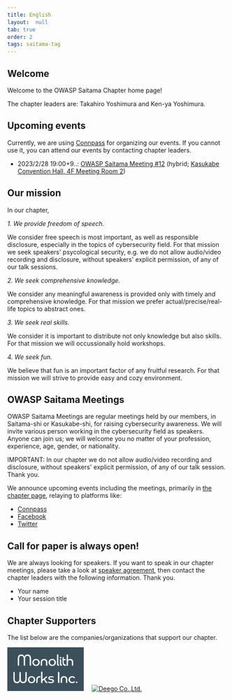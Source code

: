 ```yaml
---
title: English
layout:  null
tab: true
order: 2
tags: saitama-tag
---
```


## Welcome

Welcome to the OWASP Saitama Chapter home page!

The chapter leaders are: Takahiro Yoshimura and Ken-ya Yoshimura.

## Upcoming events

Currently, we are using [Connpass](https://owaspsaitama.connpass.com/) for organizing our events. If you cannot use it, you can attend our events by contacting chapter leaders.

* 2023/2/28 19:00+9..: [OWASP Saitama Meeting #12](https://owaspsaitama.connpass.com/event/276182/) (hybrid; [Kasukabe Convention Hall, 4F Meeting Room 2](https://www.kasukabehall.jp/))

## Our mission

In our chapter,

*1. We provide freedom of speech.*

We consider free speech is most important, as well as responsible disclosure, especially in the topics of cybersecurity field. For that mission we seek speakers' psycological security, e.g. we do not allow audio/video recording and disclosure, without speakers' explicit permission, of any of our talk sessions.

*2. We seek comprehensive knowledge.*

We consider any meaningful awareness is provided only with timely and comprehensive knowledge. For that mission we prefer actual/precise/real-life topics to abstract ones.

*3. We seek real skills.*

We consider it is important to distribute not only knowledge but also skills. For that mission we will occussionally hold workshops.

*4. We seek fun.*

We believe that fun is an important factor of any fruitful research. For that mission we will strive to provide easy and cozy environment.

## OWASP Saitama Meetings
OWASP Saitama Meetings are regular meetings held by our members, in Saitama-shi or Kasukabe-shi, for raising cybersecurity awareness. We will invite various person working in the cybersecurity field as speakers. Anyone can join us; we will welcome you no matter of your profession, experience, age, gender, or nationality.

IMPORTANT: In our chapter we do not allow audio/video recording and disclosure, without speakers' explicit permission, of any of our talk session. Thank you.

We announce upcoming events including the meetings, primarily in [the chapter page](#upcoming-events), relaying to platforms like:

* [Connpass](https://owaspsaitama.connpass.com/)
* [Facebook](https://www.facebook.com/owaspsaitama)
* [Twitter](https://twitter.com/OWASP_Saitama)

## Call for paper is always open!

We are always looking for speakers. If you want to speak in our chapter meetings, please take a look at [speaker agreement](/www-policy/legal/speaker-agreement), then contact the chapter leaders with the following information. Thank you.

 * Your name
 * Your session title

## Chapter Supporters

The list below are the companies/organizations that support our chapter.

[<img alt="Monolith Works Inc." src="assets/images/monolithworks.png" height="100" >](https://monolithworks.co.jp/)
&emsp;[<img alt="Deego Co.,Ltd." src="assets/images/deego.png" height="100" >](https://www.deego.co.jp/)
